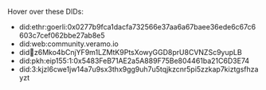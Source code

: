 Hover over these DIDs:

- did:ethr:goerli:0x0277b9fca1dacfa732566e37aa6a67baee36ede6c67c6603c7cef062bbe27ab8e5
- did:web:community.veramo.io
- did:key:z6Mko4bCnjYF9m1LZMtK9PtsXowyGGD8prU8CVNZSc9yupLB
- did:pkh:eip155:1:0x5483FeB71AE2a5A889F75Be804461ba21C6D3E74
- did:3:kjzl6cwe1jw14a7u9sx3thx9gg9uh7u5tqjkzcnr5pi5zzkap7kiztgsfhzayzt


